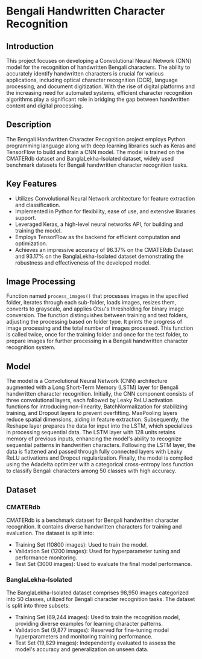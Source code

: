 # Bengali Handwritten Character Recognition

## Introduction
This project focuses on developing a Convolutional Neural Network (CNN) model for the recognition of handwritten Bengali characters. The ability to accurately identify handwritten characters is crucial for various applications, including optical character recognition (OCR), language processing, and document digitization. With the rise of digital platforms and the increasing need for automated systems, efficient character recognition algorithms play a significant role in bridging the gap between handwritten content and digital processing.

## Description
The Bengali Handwritten Character Recognition project employs Python programming language along with deep learning libraries such as Keras and TensorFlow to build and train a CNN model. The model is trained on the CMATERdb dataset and BanglaLekha-Isolated dataset, widely used benchmark datasets for Bengali handwritten character recognition tasks.

## Key Features
- Utilizes Convolutional Neural Network architecture for feature extraction and classification.
- Implemented in Python for flexibility, ease of use, and extensive libraries support.
- Leveraged Keras, a high-level neural networks API, for building and training the model.
- Employs TensorFlow as the backend for efficient computation and optimization.
- Achieves an impressive accuracy of 96.37% on the CMATERdb Dataset and 93.17% on the BanglaLekha-Isolated dataset demonstrating the robustness and effectiveness of the developed model.

## Image Processing
Function named ```process_images()``` that processes images in the specified folder, iterates through each sub-folder, loads images, resizes them, converts to grayscale, and applies Otsu's thresholding for binary image conversion. The function distinguishes between training and test folders, adjusting the processing based on folder type. It prints the progress of image processing and the total number of images processed. This function is called twice, once for the training folder and once for the test folder, to prepare images for further processing in a Bengali handwritten character recognition system.

## Model
The model is a Convolutional Neural Network (CNN) architecture augmented with a Long Short-Term Memory (LSTM) layer for Bengali handwritten character recognition. Initially, the CNN component consists of three convolutional layers, each followed by Leaky ReLU activation functions for introducing non-linearity, BatchNormalization for stabilizing training, and Dropout layers to prevent overfitting. MaxPooling layers reduce spatial dimensions, aiding in feature extraction. Subsequently, the Reshape layer prepares the data for input into the LSTM, which specializes in processing sequential data. The LSTM layer with 128 units retains memory of previous inputs, enhancing the model's ability to recognize sequential patterns in handwritten characters. Following the LSTM layer, the data is flattened and passed through fully connected layers with Leaky ReLU activations and Dropout regularization. Finally, the model is compiled using the Adadelta optimizer with a categorical cross-entropy loss function to classify Bengali characters among 50 classes with high accuracy.

## Dataset
### CMATERdb 
CMATERdb is a benchmark dataset for Bengali handwritten character recognition. It contains diverse handwritten characters for training and evaluation. The dataset is split into:
- Training Set (10800 images): Used to train the model.
- Validation Set (1200 images): Used for hyperparameter tuning and performance monitoring.
- Test Set (3000 images): Used to evaluate the final model performance.

### BanglaLekha-Isolated
The BanglaLekha-Isolated dataset comprises 98,950 images categorized into 50 classes, utilized for Bengali character recognition tasks. The dataset is split into three subsets:
- Training Set (69,244 images): Used to train the recognition model, providing diverse examples for learning character patterns.
- Validation Set (9,877 images): Reserved for fine-tuning model hyperparameters and monitoring training performance.
- Test Set (19,829 images): Independently evaluated to assess the model's accuracy and generalization on unseen data.

